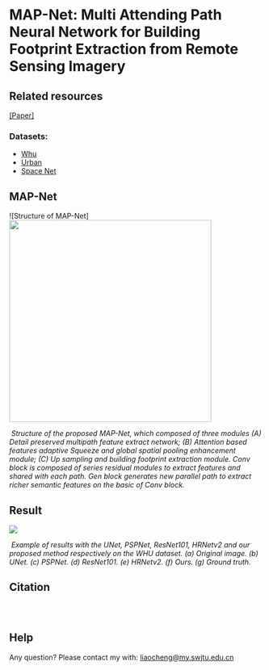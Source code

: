 # **MAP-Net: Multi Attending Path Neural Network for Building Footprint Extraction from Remote Sensing Imagery**

## Related resources

[[Paper]](http://)

### Datasets:

* [Whu](http://study.rsgis.whu.edu.cn/pages/download/building_dataset.html)
* [Urban](https://spacenetchallenge.github.io/datasets/Urban_3D_Challenge_summary.html)
* [Space Net](https://spacenetchallenge.github.io/datasets/spacenetBuildings-V2summary.html)



## MAP-Net

![Structure of MAP-Net]
<img src="pics/gcn.png" width="400px" hight="400px" />

​         *Structure of the proposed MAP-Net, which composed of three modules (A) Detail preserved multipath feature extract network; (B) Attention based features adaptive Squeeze and global spatial pooling enhancement module; (C) Up sampling and building footprint extraction module. Conv block is composed of series residual modules to extract features and shared with each path. Gen block generates new parallel path to extract richer semantic features on the basic of Conv block.*  



## Result

![](C:\Users\vgelc\Desktop\building_extract\picture\result.png)

​         *Example of results with the UNet, PSPNet, ResNet101, HRNetv2 and our proposed method respectively on the WHU dataset. (a) Original image. (b) UNet. (c) PSPNet. (d) ResNet101. (e) HRNetv2. (f) Ours. (g) Ground truth.*  

## Citation

```



```

##  Help

Any question? Please contact my with: liaocheng@my.swjtu.edu.cn



